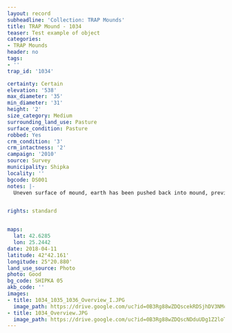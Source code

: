 ```yaml
---
layout: record
subheadline: 'Collection: TRAP Mounds'
title: TRAP Mound - 1034
teaser: Test example of object
categories:
- TRAP Mounds
header: no
tags:
- ''
trap_id: '1034'

certainty: Certain
elevation: '538'
max_diameter: '35'
min_diameter: '31'
height: '2'
size_category: Medium
surrounding_land_use: Pasture
surface_condition: Pasture
robbed: Yes
crm_condition: '3'
crm_intactness: '2'
campaign: '2010'
source: Survey
municipality: Shipka
locality: ''
bgcode: DS001
notes: |-
  Uneven surface of mound, earth has been pushed back into mound, previously excavated.


rights: standard


maps:
  lat: 42.6285
  lon: 25.2442
date: 2018-04-11
latitude: 42°42.161'
longitude: 25°20.880'
land_use_source: Photo
photo: Good
bg_code: SHIPKA 05
akb_code: ''
images:
- title: 1034_1035_1036_Overview_I.JPG
  image_path: https://drive.google.com/uc?id=0B3Rg88wZDQscekRDSjhDV3NMcGM
- title: 1034_Overview.JPG
  image_path: https://drive.google.com/uc?id=0B3Rg88wZDQscNDduUDg1Z2loTnc
---
```

